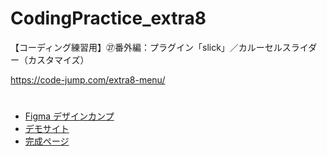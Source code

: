 # CodingPractice_extra8
【コーディング練習用】㉗番外編：プラグイン「slick」／カルーセルスライダー（カスタマイズ）

https://code-jump.com/extra8-menu/

# 
- [Figma デザインカンプ](https://www.figma.com/design/yBtGaXiGhnyaRxnoIlpNtv/27_CodingPractice_extra8?m=auto&t=O7aKTxXUZyKiUt4j-6)
- [デモサイト](https://code-jump.com/demo/html/extra8/)
- [完成ページ](https://makowithyou.github.io/CodingPractice_extra8/)

# 
